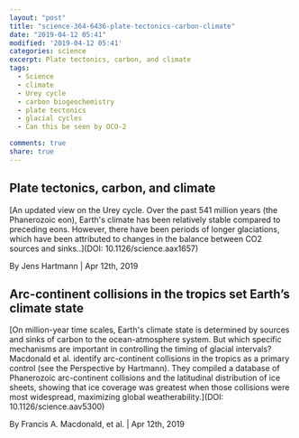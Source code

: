 ```yaml
---
layout: "post"
title: "science-364-6436-plate-tectonics-carbon-climate"
date: "2019-04-12 05:41"
modified: '2019-04-12 05:41'
categories: science
excerpt: Plate tectonics, carbon, and climate
tags:
  - Science
  - climate
  - Urey cycle
  - carbon biogeochemistry
  - plate tectonics
  - glacial cycles
  - Can this be seen by OCO-2

comments: true
share: true
---
```


## Plate tectonics, carbon, and climate

[An updated view on the Urey cycle. Over the past 541 million years (the Phanerozoic eon), Earth's climate has been relatively stable compared to preceding eons. However, there have been periods of longer glaciations, which have been attributed to changes in the balance between CO2 sources and sinks..](DOI: 10.1126/science.aax1657)

By Jens Hartmann | Apr 12th, 2019

## Arc-continent collisions in the tropics set Earth’s climate state

[On million-year time scales, Earth's climate state is determined by sources and sinks of carbon to the ocean-atmosphere system. But which specific mechanisms are important in controlling the timing of glacial intervals? Macdonald et al. identify arc-continent collisions in the tropics as a primary control (see the Perspective by Hartmann). They compiled a database of Phanerozoic arc-continent collisions and the latitudinal distribution of ice sheets, showing that ice coverage was greatest when those collisions were most widespread, maximizing global weatherability.](DOI: 10.1126/science.aav5300)

By Francis A. Macdonald, et al. | Apr 12th, 2019
